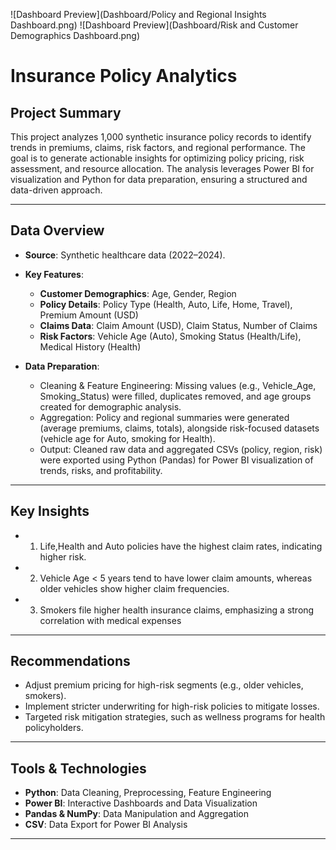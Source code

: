 ![Dashboard Preview](Dashboard/Policy and Regional Insights Dashboard.png)
![Dashboard Preview](Dashboard/Risk and Customer Demographics Dashboard.png)

# **Insurance Policy Analytics**

## **Project Summary**  
This project analyzes 1,000 synthetic insurance policy records to identify trends in premiums, claims, risk factors, and regional performance. The goal is to generate actionable insights for optimizing policy pricing, risk assessment, and resource allocation. The analysis leverages Power BI for visualization and Python for data preparation, ensuring a structured and data-driven approach.  

---


## **Data Overview**  

- **Source**: Synthetic healthcare data (2022–2024).  
- **Key Features**:  
  - **Customer Demographics**: Age, Gender, Region
  - **Policy Details**: Policy Type (Health, Auto, Life, Home, Travel), Premium Amount (USD)
  - **Claims Data**: Claim Amount (USD), Claim Status, Number of Claims
  - **Risk Factors**: Vehicle Age (Auto), Smoking Status (Health/Life), Medical History (Health)  
  

- **Data Preparation**:  
  - Cleaning & Feature Engineering: Missing values (e.g., Vehicle_Age, Smoking_Status) were filled, duplicates removed, and age groups created for demographic analysis.
  - Aggregation: Policy and regional summaries were generated (average premiums, claims, totals), alongside risk-focused datasets (vehicle age for Auto, smoking for Health).
  - Output: Cleaned raw data and aggregated CSVs (policy, region, risk) were exported using Python (Pandas) for Power BI visualization of trends, risks, and profitability.

---

## **Key Insights**  

  - 1. Life,Health and Auto policies have the highest claim rates, indicating higher risk.
  - 2. Vehicle Age < 5 years tend to have lower claim amounts, whereas older vehicles show higher claim frequencies.
  - 3. Smokers file higher health insurance claims, emphasizing a strong correlation with medical expenses  

---

## **Recommendations**  

  - Adjust premium pricing for high-risk segments (e.g., older vehicles, smokers).
  - Implement stricter underwriting for high-risk policies to mitigate losses.
  - Targeted risk mitigation strategies, such as wellness programs for health policyholders. 

---

## **Tools & Technologies**  

- **Python**: Data Cleaning, Preprocessing, Feature Engineering
- **Power BI**: Interactive Dashboards and Data Visualization
- **Pandas & NumPy**: Data Manipulation and Aggregation
- **CSV**: Data Export for Power BI Analysis 

---
  
